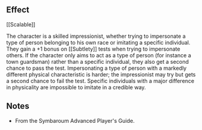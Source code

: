 ## Effect
[[Scalable]]

The character is a skilled impressionist, whether trying to impersonate a type of person belonging to his own race or imitating a specific individual. They gain a +1 bonus on [[Subtlety]] tests when trying to impersonate others. If the character only aims to act as a type of person (for instance a town guardsman) rather than a specific individual, they also get a second chance to pass the test. Impersonating a type of person with a markedly different physical characteristic is harder; the impressionist may try but gets a second chance to fail the test. Specific individuals with a major difference in physicality are impossible to imitate in a credible way.
## Notes
* From the Symbaroum Advanced Player's Guide.